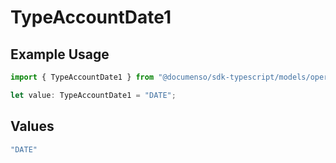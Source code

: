 # TypeAccountDate1

## Example Usage

```typescript
import { TypeAccountDate1 } from "@documenso/sdk-typescript/models/operations";

let value: TypeAccountDate1 = "DATE";
```

## Values

```typescript
"DATE"
```